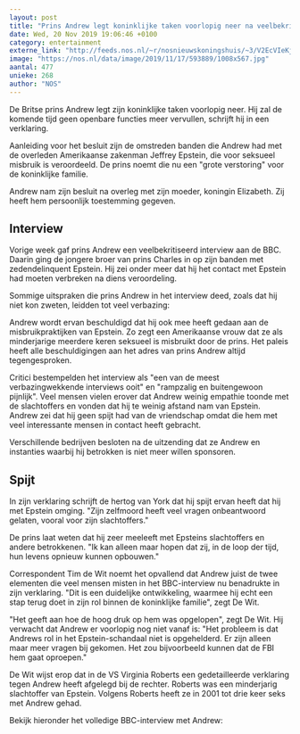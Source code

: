 ```yaml
---
layout: post
title: "Prins Andrew legt koninklijke taken voorlopig neer na veelbekritiseerd interview"
date: Wed, 20 Nov 2019 19:06:46 +0100
category: entertainment
externe_link: "http://feeds.nos.nl/~r/nosnieuwskoningshuis/~3/V2EcVIeKj2w/2311319"
image: "https://nos.nl/data/image/2019/11/17/593889/1008x567.jpg"
aantal: 477
unieke: 268
author: "NOS"
---
```


<p>De Britse prins Andrew legt zijn koninklijke taken voorlopig neer. Hij zal de komende tijd geen openbare functies meer vervullen, schrijft hij in een verklaring.</p>
<p>Aanleiding voor het besluit zijn de omstreden banden die Andrew had met de overleden Amerikaanse zakenman Jeffrey Epstein, die voor seksueel misbruik is veroordeeld. De prins noemt die nu een "grote verstoring" voor de koninklijke familie.</p>
<p>Andrew nam zijn besluit na overleg met zijn moeder, koningin Elizabeth. Zij heeft hem persoonlijk toestemming gegeven.</p>
<h2>Interview</h2>
<p>Vorige week gaf prins Andrew een veelbekritiseerd interview aan de BBC. Daarin ging de jongere broer van prins Charles in op zijn banden met zedendelinquent Epstein. Hij zei onder meer dat hij het contact met Epstein had moeten verbreken na diens veroordeling.</p>
<p>Sommige uitspraken die prins Andrew in het interview deed, zoals dat hij niet kon zweten, leidden tot veel verbazing:</p>
<p>Andrew wordt ervan beschuldigd dat hij ook mee heeft gedaan aan de misbruikpraktijken van Epstein. Zo zegt een Amerikaanse vrouw dat ze als minderjarige meerdere keren seksueel is misbruikt door de prins. Het paleis heeft alle beschuldigingen aan het adres van prins Andrew altijd tegengesproken.</p>
<p>Critici bestempelden het interview als "een van de meest verbazingwekkende interviews ooit" en "rampzalig en buitengewoon pijnlijk". Veel mensen vielen erover dat Andrew weinig empathie toonde met de slachtoffers en vonden dat hij te weinig afstand nam van Epstein. Andrew zei dat hij geen spijt had van de vriendschap omdat die hem met veel interessante mensen in contact heeft gebracht.</p>
<p>Verschillende bedrijven besloten na de uitzending dat ze Andrew en instanties waarbij hij betrokken is niet meer willen sponsoren.</p>
<h2>Spijt</h2>
<p>In zijn verklaring schrijft de hertog van York dat hij spijt ervan heeft dat hij met Epstein omging. "Zijn zelfmoord heeft veel vragen onbeantwoord gelaten, vooral voor zijn slachtoffers."</p>
<p>De prins laat weten dat hij zeer meeleeft met Epsteins slachtoffers en andere betrokkenen. "Ik kan alleen maar hopen dat zij, in de loop der tijd, hun levens opnieuw kunnen opbouwen."</p>
<p>Correspondent Tim de Wit noemt het opvallend dat Andrew juist de twee elementen die veel mensen misten in het BBC-interview nu benadrukte in zijn verklaring. "Dit is een duidelijke ontwikkeling, waarmee hij echt een stap terug doet in zijn rol binnen de koninklijke familie", zegt De Wit.</p>
<p>"Het geeft aan hoe de hoog druk op hem was opgelopen", zegt De Wit. Hij verwacht dat Andrew er voorlopig nog niet vanaf is: "Het probleem is dat Andrews rol in het Epstein-schandaal niet is opgehelderd. Er zijn alleen maar meer vragen bij gekomen. Het zou bijvoorbeeld kunnen dat de FBI hem gaat oproepen."</p>
<p>De Wit wijst erop dat in de VS Virginia Roberts een gedetailleerde verklaring tegen Andrew heeft afgelegd bij de rechter. Roberts was een minderjarig slachtoffer van Epstein. Volgens Roberts heeft ze in 2001 tot drie keer seks met Andrew gehad.</p>
<p>Bekijk hieronder het volledige BBC-interview met Andrew:</p><img src="http://feeds.feedburner.com/~r/nosnieuwskoningshuis/~4/V2EcVIeKj2w" height="1" width="1" alt=""/>
